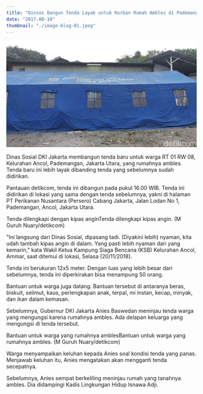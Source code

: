 ```yaml
---
title: "Dinsos Bangun Tenda Layak untuk Korban Rumah Ambles di Pademangan"
date: "2017-08-10"
thumbnail: "./image-blog-01.jpeg"
---
```


![Stay positives](image-blog-01.jpeg)

Dinas Sosial DKI Jakarta membangun tenda baru untuk warga RT 01 RW 08, Kelurahan Ancol, Pademangan, Jakarta Utara, yang rumahnya ambles. Tenda baru ini lebih layak dibanding tenda yang sebelumnya sudah didirikan.

Pantauan detikcom, tenda ini dibangun pada pukul 16.00 WIB. Tenda ini didirikan di lokasi yang sama dengan tenda sebelumnya, yakni di halaman PT Perikanan Nusantara (Persero) Cabang Jakarta, Jalan Lodan No 1, Pademangan, Ancol, Jakarta Utara.


Tenda dilengkapi dengan kipas anginTenda dilengkapi kipas angin. (M Guruh Nuary/detikcom)

"Ini langsung dari Dinas Sosial, dipasang tadi. (Diyakini lebih) nyaman, kita udah tambah kipas angin di dalam. Yang pasti lebih nyaman dari yang kemarin," kata Wakil Ketua Kampung Siaga Bencana (KSB) Kelurahan Ancol, Ammar, saat ditemui di lokasi, Selasa (20/11/2018).


Tenda ini berukuran 12x5 meter. Dengan luas yang lebih besar dari sebelumnya, tenda ini diperkirakan bisa menampung 50 orang.

Bantuan untuk warga juga datang. Bantuan tersebut di antaranya beras, biskuit, selimut, kaus, perlengkapan anak, terpal, mi instan, kecap, minyak, dan ikan dalam kemasan.

Sebelumnya, Gubernur DKI Jakarta Anies Baswedan meninjau tenda warga yang mengungsi karena rumahnya ambles. Ada delapan keluarga yang mengungsi di tenda tersebut.

Bantuan untuk warga yang rumahnya amblesBantuan untuk warga yang rumahnya ambles. (M Guruh Nuary/detikcom)

Warga menyampaikan keluhan kepada Anies soal kondisi tenda yang panas. Menjawab keluhan itu, Anies mengatakan akan mengganti tenda secepatnya.

Sebelumnya, Anies sempat berkeliling meninjau rumah yang tanahnya ambles. Dia didampingi Kadis Lingkungan Hidup Isnawa Adji.